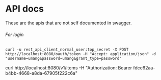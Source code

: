 API docs
===========

These are the apis that are not self documented in swagger.


###### For login
`curl -u rest_api_client_normal_user:top_secret -X POST http://localhost:8080/oauth/token -H "Accept:
application/json" -d "username=umang&password=umang&grant_type=password"`

curl http://localhost:8080/v1/items -H "Authorization: Bearer fdcc62aa-b4bb-4668-a8da-67905f222c6a"
